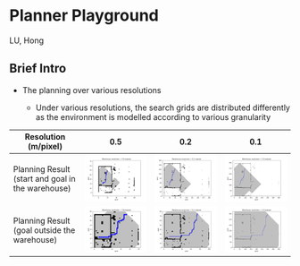 # Planner Playground

LU, Hong

## Brief Intro



- The planning over various resolutions

  - Under various resolutions, the search grids are distributed differently as the environment is modelled according to various granularity

  

| Resolution (m/pixel)                              | 0.5                                         | 0.2                                         | 0.1                                         |
| ------------------------------------------------- | ------------------------------------------- | ------------------------------------------- | ------------------------------------------- |
| Planning Result (start and goal in the warehouse) | ![res0.5](result\suc_5.jpeg) | ![res0.2](result\suc_6.jpeg) | ![res0.1](result\suc_7.jpeg) |
| Planning Result (goal outside the warehouse)      | ![](result\suc_8.jpeg)       | ![](result\suc_9.jpeg)       | ![](result\suc_10.jpeg)      |

